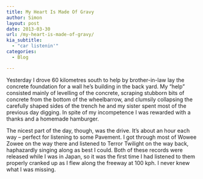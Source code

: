 ```yaml
---
title: My Heart Is Made Of Gravy
author: Simon
layout: post
date: 2013-03-30
url: /my-heart-is-made-of-gravy/
kia_subtitle:
  - "car listenin'"
categories:
  - Blog

---
```

Yesterday I drove 60 kilometres south to help by brother-in-law lay the concrete foundation for a wall he’s building in the back yard. My “help” consisted mainly of levelling of the concrete, scraping stubborn bits of concrete from the bottom of the wheelbarrow, and clumsily collapsing the carefully shaped sides of the trench he and my sister spent most of the previous day digging. In spite of my incompetence I was rewarded with a thanks and a homemade hamburger.

The nicest part of the day, though, was the drive. It’s about an hour each way &#8211; perfect for listening to some Pavement. I got through most of Wowee Zowee on the way there and listened to Terror Twilight on the way back, haphazardly singing along as best I could. Both of these records were released while I was in Japan, so it was the first time I had listened to them properly cranked up as I flew along the freeway at 100 kph. I never knew what I was missing.